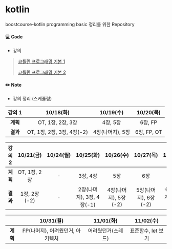 # kotlin

boostcourse-kotlin programming basic 정리를 위한 Repository

#### 💻 Code

- 강의

> [코틀린 프로그래밍 기본 1](https://www.boostcourse.org/mo132/home)
>
> [코틀린 프로그래밍 기본 2](https://www.boostcourse.org/mo234/joinLectures/44859)

#### ✏️ Note

- 강의 정리 (스케쥴링)

|  강의 1  |         10/18(화)          |    10/19(수)     |  10/20(목)  |
| :------: | :------------------------: | :--------------: | :---------: |
| **계획** |     OT, 1장, 2장, 3장      |     4장, 5장     |   6장, FP   |
| **결과** | OT, 1장, 2장, 3장, 4장(-2) | 4장(나머지), 5장 | 6장, FP, OT |

|  강의 2  |  10/21(금)   | 10/24(월) |         10/25(화)         |      10/26(수)       |      10/27(목)       |      10/28(금)       |
| :------: | :----------: | :-------: | :-----------------------: | :------------------: | :------------------: | :------------------: |
| **계획** | OT, 1장, 2장 |     -     |         3장, 4장          |         5장          |         6장          |          FP          |
| **결과** | 1장, 2장(-2) |     -     | 2장(나머지), 3장, 4장(-1) | 4장(나머지), 5장(-2) | 5장(나머지), 6장(-2) | 6장(나머지),FP(준비) |

|          |            10/31(월)             |     11/01(화)      |     11/02(수)      |
| :------: | :------------------------------: | :----------------: | :----------------: |
| **계획** | FP(나머지), 어려웠던거, 아키텍처 | 어려웠던거(스레드) | 표준함수, let 보기 |

